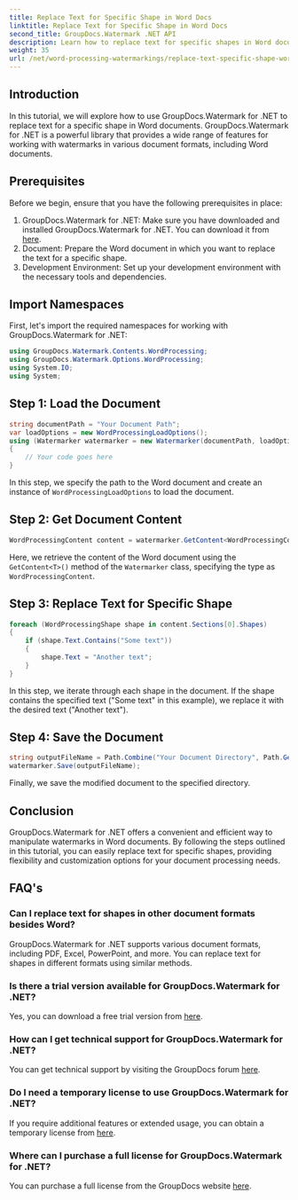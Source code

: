 ```yaml
---
title: Replace Text for Specific Shape in Word Docs
linktitle: Replace Text for Specific Shape in Word Docs
second_title: GroupDocs.Watermark .NET API
description: Learn how to replace text for specific shapes in Word documents using GroupDocs.Watermark for .NET. Follow our step-by-step tutorial.
weight: 35
url: /net/word-processing-watermarkings/replace-text-specific-shape-word-docs/
---
```

## Introduction
In this tutorial, we will explore how to use GroupDocs.Watermark for .NET to replace text for a specific shape in Word documents. GroupDocs.Watermark for .NET is a powerful library that provides a wide range of features for working with watermarks in various document formats, including Word documents.
## Prerequisites
Before we begin, ensure that you have the following prerequisites in place:
1. GroupDocs.Watermark for .NET: Make sure you have downloaded and installed GroupDocs.Watermark for .NET. You can download it from [here](https://releases.groupdocs.com/Watermark/net/).
2. Document: Prepare the Word document in which you want to replace the text for a specific shape.
3. Development Environment: Set up your development environment with the necessary tools and dependencies.

## Import Namespaces
First, let's import the required namespaces for working with GroupDocs.Watermark for .NET:
```csharp
using GroupDocs.Watermark.Contents.WordProcessing;
using GroupDocs.Watermark.Options.WordProcessing;
using System.IO;
using System;
```
## Step 1: Load the Document
```csharp
string documentPath = "Your Document Path";
var loadOptions = new WordProcessingLoadOptions();
using (Watermarker watermarker = new Watermarker(documentPath, loadOptions))
{
    // Your code goes here
}
```
In this step, we specify the path to the Word document and create an instance of `WordProcessingLoadOptions` to load the document.
## Step 2: Get Document Content
```csharp
WordProcessingContent content = watermarker.GetContent<WordProcessingContent>();
```
Here, we retrieve the content of the Word document using the `GetContent<T>()` method of the `Watermarker` class, specifying the type as `WordProcessingContent`.
## Step 3: Replace Text for Specific Shape
```csharp
foreach (WordProcessingShape shape in content.Sections[0].Shapes)
{
    if (shape.Text.Contains("Some text"))
    {
        shape.Text = "Another text";
    }
}
```
In this step, we iterate through each shape in the document. If the shape contains the specified text ("Some text" in this example), we replace it with the desired text ("Another text").
## Step 4: Save the Document
```csharp
string outputFileName = Path.Combine("Your Document Directory", Path.GetFileName(documentPath));
watermarker.Save(outputFileName);
```
Finally, we save the modified document to the specified directory.

## Conclusion
GroupDocs.Watermark for .NET offers a convenient and efficient way to manipulate watermarks in Word documents. By following the steps outlined in this tutorial, you can easily replace text for specific shapes, providing flexibility and customization options for your document processing needs.
## FAQ's
### Can I replace text for shapes in other document formats besides Word?
GroupDocs.Watermark for .NET supports various document formats, including PDF, Excel, PowerPoint, and more. You can replace text for shapes in different formats using similar methods.
### Is there a trial version available for GroupDocs.Watermark for .NET?
Yes, you can download a free trial version from [here](https://releases.groupdocs.com/).
### How can I get technical support for GroupDocs.Watermark for .NET?
You can get technical support by visiting the GroupDocs forum [here](https://forum.groupdocs.com/c/watermark/19).
### Do I need a temporary license to use GroupDocs.Watermark for .NET?
If you require additional features or extended usage, you can obtain a temporary license from [here](https://purchase.groupdocs.com/temporary-license/).
### Where can I purchase a full license for GroupDocs.Watermark for .NET?
You can purchase a full license from the GroupDocs website [here](https://purchase.groupdocs.com/buy).

